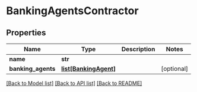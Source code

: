 # BankingAgentsContractor

## Properties
Name | Type | Description | Notes
------------ | ------------- | ------------- | -------------
**name** | **str** |  | 
**banking_agents** | [**list[BankingAgent]**](BankingAgent.md) |  | [optional] 

[[Back to Model list]](../README.md#documentation-for-models) [[Back to API list]](../README.md#documentation-for-api-endpoints) [[Back to README]](../README.md)

